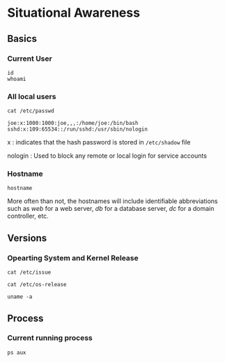 # Situational Awareness

## Basics

### Current User

```
id
whoami
```

### All local users

```
cat /etc/passwd

joe:x:1000:1000:joe,,,:/home/joe:/bin/bash
sshd:x:109:65534::/run/sshd:/usr/sbin/nologin
```

x : indicates that the hash password is stored in `/etc/shadow` file

nologin : Used to block any remote or local login for service accounts

### Hostname

```
hostname
```

More often than not, the hostnames will include identifiable abbreviations such as _web_ for a web server, _db_ for a database server, _dc_ for a domain controller, etc.

## Versions

### Opearting System and Kernel Release

```
cat /etc/issue
```

```
cat /etc/os-release
```

```
uname -a
```

## Process

### Current running process

```
ps aux
```
